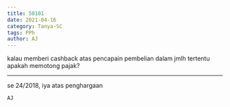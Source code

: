 ```yaml
---
title: 50101
date: 2021-04-16
category: Tanya-SC
tags: PPh
author: AJ
---
```


kalau memberi cashback atas pencapain pembelian dalam jmlh tertentu apakah memotong pajak?

---

se 24/2018, iya atas penghargaan

`AJ`
